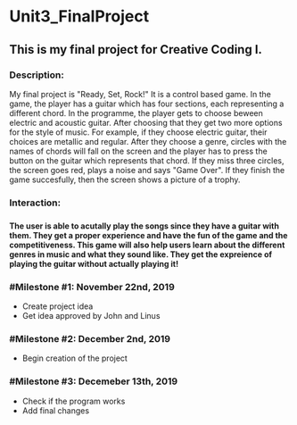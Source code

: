 # Unit3_FinalProject
 <h2>This is my final project for Creative Coding I.</h2>


<h3>Description:</h3>

My final project is "Ready, Set, Rock!" It is a control based game. In the game, the player has a guitar which has four sections, each representing a different chord. In the programme, the player gets to choose beween electric and acoustic guitar. After choosing that they get two more options for the style of music. For example, if they choose electric guitar, their choices are metallic and regular. After they choose a genre, circles with the names of chords will fall on the screen and the player has to press the button on the guitar which represents that chord. If they miss three circles, the screen goes red, plays a noise and says "Game Over". If they finish the game succesfully, then the screen shows a picture of a trophy. 

<h3>Interaction:<h3>

<h4>The user is able to acutally play the songs since they have a guitar with them. They get a proper experience and have the fun of the game and the competitiveness. This game will also help users learn about the different genres in music and what they sound like. They get the expreience of playing the guitar without actually playing it!</h4>

<h3>#Milestone #1: November 22nd, 2019</h3>
<ul>
 <li>Create project idea</li>
 <li>Get idea approved by John and Linus</li>
 </ul>


<h3>#Milestone #2: December 2nd, 2019</h3>
<ul>
 <li>Begin creation of the project</li>
 </ul>


<h3>#Milestone #3: Decemeber 13th, 2019</h3>
<ul>
 <li>Check if the program works</li>
 <li>Add final changes</li>
 </ul>
